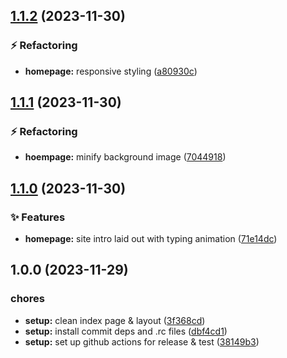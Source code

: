 ## [1.1.2](https://github.com/gurnzbot/portfolio-nextjs/compare/v1.1.1...v1.1.2) (2023-11-30)


### :zap: Refactoring

* **homepage:** responsive styling ([a80930c](https://github.com/gurnzbot/portfolio-nextjs/commit/a80930c8006edbe3b7eb9578e8985349e6d3bafd))

## [1.1.1](https://github.com/gurnzbot/portfolio-nextjs/compare/v1.1.0...v1.1.1) (2023-11-30)


### :zap: Refactoring

* **hoempage:** minify background image ([7044918](https://github.com/gurnzbot/portfolio-nextjs/commit/70449189e5598cb8066b046df8de7cb3e424f6a2))

## [1.1.0](https://github.com/gurnzbot/portfolio-nextjs/compare/v1.0.0...v1.1.0) (2023-11-30)


### :sparkles: Features

* **homepage:** site intro laid out with typing animation ([71e14dc](https://github.com/gurnzbot/portfolio-nextjs/commit/71e14dc234c3ad01a8289b0545a002528976353e))

## 1.0.0 (2023-11-29)


### chores

* **setup:** clean index page & layout ([3f368cd](https://github.com/gurnzbot/portfolio-nextjs/commit/3f368cd179aacd9957c75b0e02079b1e2219f2ad))
* **setup:** install commit deps and .rc files ([dbf4cd1](https://github.com/gurnzbot/portfolio-nextjs/commit/dbf4cd13c193a7fe05fcd6b2c2f0d4c18c03660c))
* **setup:** set up github actions for release & test ([38149b3](https://github.com/gurnzbot/portfolio-nextjs/commit/38149b3890b2ee2a449ddfdb83b09ed2ba28be58))
